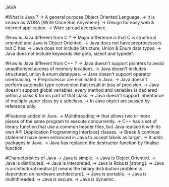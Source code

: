 JAVA

#What is Java ?
-> A general purpose Object Oriented Language.
-> It is known as WORA [Write Once Run Anywhere].
-> Design for easy web & internet application.
-> Wide spread acceptance.

#How is Java different from C ?
-> Major difference is that C is structural oriented and Java is Object Oriented.
-> Java does not have preprocessors but C has.
-> Java does not include Structure, Union & Enum data types.
-> Java does not include keywords like goto, sizeof and typedef.

#How is Java different from C++ ?
-> Java doesn't support pointers to avoid unauthorised access of memory locations.
-> Java doesn't includes structured, union & enum datatypes.
-> Java doesn't support operator overloading.
-> Preprocessor are eliminated in Java.
-> Java doesn't perform automatic type conversion that result in loss of precision.
-> Java doesn't support global variables, every method and variables is declared within a class & forms part of that class.
-> Java doesn't support inheritance of multiple super class by a subclass.
-> In Java object are passed by reference only.

#Features added in Java.
-> Multithreading => that allows two or more pieces of the same program to execute concurrently.
-> C++ has a set of library function that use a common header files, but Java replace it with its own API [Application Programming Interface] classes.
-> Break & continue statement have been enhanced in Java to accept labels as target.
-> It adds packages in Java.
-> Java has replaced the destructor function by finalise function.

#Characteristics of Java
-> Java is simple.
-> Java is Object Oriented.
-> Java is distributed.
-> Java is interpreted.
-> Java is Robust [strong].
-> Java is architectural neutral [it means the binary distribution problem is dependent on hardware architecture].
-> Java is portable.
-> Java is multithreaded.
-> Java is secure.
-> Java is dynamic.

